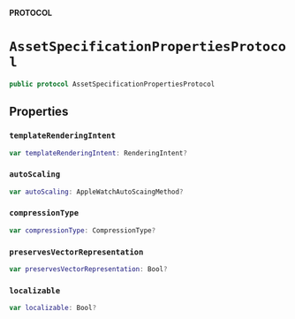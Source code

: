 **PROTOCOL**

# `AssetSpecificationPropertiesProtocol`

```swift
public protocol AssetSpecificationPropertiesProtocol
```

## Properties
### `templateRenderingIntent`

```swift
var templateRenderingIntent: RenderingIntent?
```

### `autoScaling`

```swift
var autoScaling: AppleWatchAutoScaingMethod?
```

### `compressionType`

```swift
var compressionType: CompressionType?
```

### `preservesVectorRepresentation`

```swift
var preservesVectorRepresentation: Bool?
```

### `localizable`

```swift
var localizable: Bool?
```
